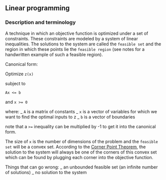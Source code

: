 ## Linear programming

### Description and terminology

A technique in which an objective function is optimized under a set of constraints.
These constraints are modeled by a system of linear inequalities. The solutions to
the system are called the `feasible set` and the region in which these points lie
the `feasible region` (see notes for a handwritten example of such a feasible region).

Canonical form:

Optimize `z(x)`

subject to

`Ax <= b`

and `x >= 0`

where:
_ `A` is a matrix of constants
_ `x` is a vector of variables for which we want to find the optimal inputs to z
\_ `b` is a vector of boundaries

note that a `>=` inequality can be multiplied by -1 to get it into
the canonical form.

The size of `x` is the number of dimensions of the problem and
the `feasible set` will be a convex set. According to the [Corner Point Theorem](<https://planetmath.org/cornerpointtheorem#:~:text=Corner%20Point%20Theorem.,(p)%3Da%20%E2%81%A2%20.&text=If%20r%20is%20a%20third,a%7D%20%E2%81%A2%20%E2%81%A2%20%E2%81%A2%20%E2%81%A2%20.>),
the solution to the system will always be one of the corners of this convex set which
can be found by plugging each corner into the objective function.

Things that can go wrong:
_ an unbounded feasible set (an infinite number of solutions)
_ no solution to the system
